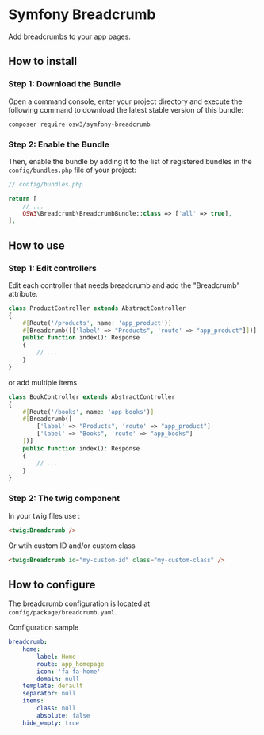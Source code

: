 # Symfony Breadcrumb

Add breadcrumbs to your app pages.

## How to install

### Step 1: Download the Bundle

Open a command console, enter your project directory and execute the
following command to download the latest stable version of this bundle:

```console
composer require osw3/symfony-breadcrumb
```

### Step 2: Enable the Bundle

Then, enable the bundle by adding it to the list of registered bundles
in the `config/bundles.php` file of your project:

```php 
// config/bundles.php

return [
    // ...
    OSW3\Breadcrumb\BreadcrumbBundle::class => ['all' => true],
];
```

## How to use

### Step 1: Edit controllers

Edit each controller that needs breadcrumb and add the "Breadcrumb" attribute.

```php 
class ProductController extends AbstractController
{
    #[Route('/products', name: 'app_product')]
    #[Breadcrumb([['label' => "Products", 'route' => "app_product"]])]
    public function index(): Response
    {
        // ...
    }
}
```

or add multiple items

```php 
class BookController extends AbstractController
{
    #[Route('/books', name: 'app_books')]
    #[Breadcrumb([
        ['label' => "Products", 'route' => "app_product"]
        ['label' => "Books", 'route' => "app_books"]
    ])]
    public function index(): Response
    {
        // ...
    }
}
```

### Step 2: The twig component

In your twig files use : 

```html
<twig:Breadcrumb />
```

Or wtih custom ID and/or custom class 

```html 
<twig:Breadcrumb id="my-custom-id" class="my-custom-class" />
```

## How to configure

The breadcrumb configuration is located at `config/package/breadcrumb.yaml`.

Configuration sample

```yaml
breadcrumb:
    home:
        label: Home
        route: app_homepage
        icon: 'fa fa-home'
        domain: null
    template: default
    separator: null
    items:
        class: null
        absolute: false
    hide_empty: true
```
